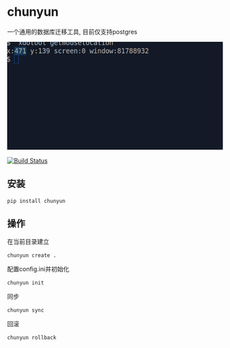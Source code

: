 # chunyun

一个通用的数据库迁移工具, 目前仅支持postgres

![Alt text](screenrecorder.gif)


[![Build Status](https://travis-ci.org/erhuabushuo/chunyun.svg?branch=master)](https://travis-ci.org/erhuabushuo/chunyun)


## 安装

    pip install chunyun

## 操作

在当前目录建立

    chunyun create .

配置config.ini并初始化

    chunyun init

同步

    chunyun sync

回滚

    chunyun rollback 